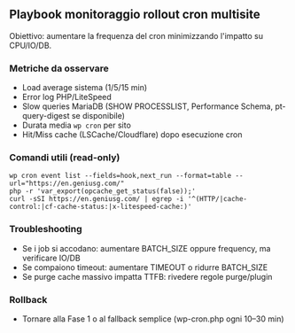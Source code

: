 ## Playbook monitoraggio rollout cron multisite

Obiettivo: aumentare la frequenza del cron minimizzando l'impatto su CPU/IO/DB.

### Metriche da osservare
- Load average sistema (1/5/15 min)
- Error log PHP/LiteSpeed
- Slow queries MariaDB (SHOW PROCESSLIST, Performance Schema, pt-query-digest se disponibile)
- Durata media `wp cron` per sito
- Hit/Miss cache (LSCache/Cloudflare) dopo esecuzione cron

### Comandi utili (read-only)
```
wp cron event list --fields=hook,next_run --format=table --url="https://en.geniusg.com/"
php -r 'var_export(opcache_get_status(false));'
curl -sSI https://en.geniusg.com/ | egrep -i '^(HTTP/|cache-control:|cf-cache-status:|x-litespeed-cache:)' 
```

### Troubleshooting
- Se i job si accodano: aumentare BATCH_SIZE oppure frequency, ma verificare IO/DB
- Se compaiono timeout: aumentare TIMEOUT o ridurre BATCH_SIZE
- Se purge cache massivo impatta TTFB: rivedere regole purge/plugin

### Rollback
- Tornare alla Fase 1 o al fallback semplice (wp-cron.php ogni 10–30 min)


